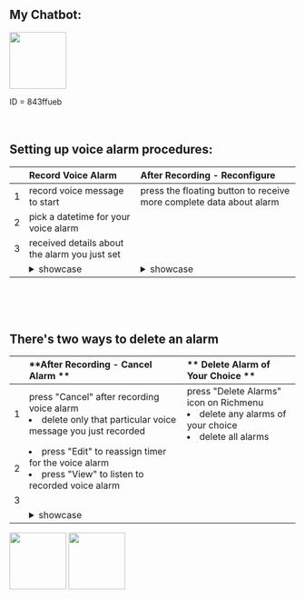 ## My Chatbot:

<img src="https://user-images.githubusercontent.com/75115433/201181405-bc23f1ce-d9d7-465f-8c1f-b47d76a80186.png" width="100"/>

ID = 843ffueb
<br><br><br>
## Setting up voice alarm procedures:

|          |**Record Voice Alarm**|**After Recording - Reconfigure**|
|:--------:|:-----------------    |:--------------------            |
|1| record voice message to start |press the floating button to receive more complete data about alarm |
|2| pick a datetime for your voice alarm |
|3| received details about the alarm you just set|
|| <details><summary>showcase</summary><p> <img src="https://user-images.githubusercontent.com/75115433/201287327-78389f5c-90a0-4f83-a563-c55163c43a50.gif" width="250"/> </p></details>| <details><summary>showcase</summary><p> <img src="https://user-images.githubusercontent.com/75115433/201287338-0f075bff-287f-4eb9-99d2-1f1d23af15d7.gif" width="250"/> </p></details> |

<br><br><br>

## There's two ways to delete an alarm

||**After Recording - Cancel Alarm **|** Delete Alarm of Your Choice **|
|:--------:|:----------------- |:----------------- |
|1|press "Cancel" after recording voice alarm <li>delete only that particular voice message you just recorded</li> |press "Delete Alarms" icon on Richmenu <li> delete any alarms of your choice </li><li> delete all alarms  </li> |
|2|<li> press "Edit" to reassign timer for the voice alarm </li> <li>press "View" to listen to recorded voice alarm </li>||
|3|                             ||
|| <details><summary>showcase</summary><p> <img src="https://user-images.githubusercontent.com/75115433/201287361-0631005a-957c-4d35-bb0d-63e4b0263306.gif" width="250"/> </p></details> | |


                                         

<img src="https://user-images.githubusercontent.com/75115433/201294976-fd948a9f-0465-43f2-904e-fb37d13e3b66.png" width="100"/>
<img src="https://user-images.githubusercontent.com/75115433/201294998-3a7157ff-0238-4150-8ba5-2a08d8bf5870.png" width="100"/>